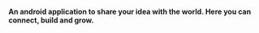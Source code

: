 **An android application to share your idea with the world. Here you can connect, build and grow.**
